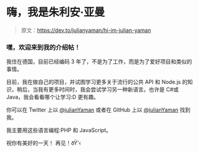 # 嗨，我是朱利安·亚曼

> 原文：<https://dev.to/julianyaman/hi-im-julian-yaman>

### 嘿，欢迎来到我的介绍帖！

我住在德国，目前已经编码 3 年了，不是为了工作，而是为了爱好项目和类似的事情。

目前，我在做自己的项目，并试图学习更多关于流行的公共 API 和 Node.js 的知识，稍后，当我有更多时间时，我会尝试学习另一种新语言。也许是 C#或 Java，我会看看哪个让学习:D 更有趣。

你可以在 Twitter 上以 [@julianYaman](https://twitter.com/julianYaman) 或者在 GitHub 上以 [@julianYaman](https://github.com/julianyaman) 找到我。

我主要用这些语言编程:PHP 和 JavaScript。

祝你有美好的一天！
再见！ðŸ'‹